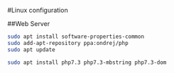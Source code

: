 #Linux configuration

##Web Server

~~~bash
sudo apt install software-properties-common
sudo add-apt-repository ppa:ondrej/php
sudo apt update
~~~



~~~bash
sudo apt install php7.3 php7.3-mbstring php7.3-dom
~~~

